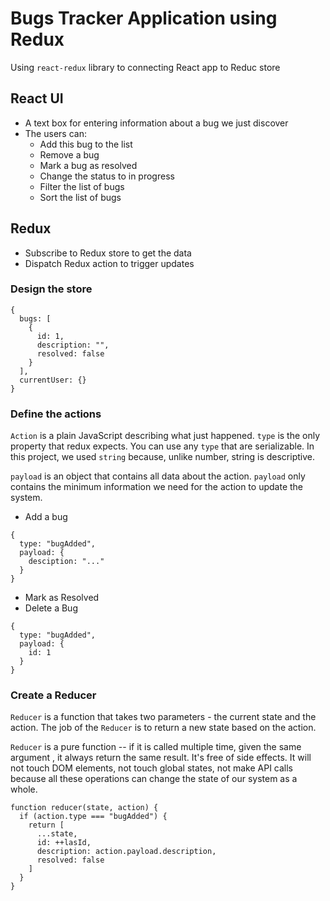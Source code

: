 # Bugs Tracker Application using Redux

Using `react-redux` library to connecting React app to Reduc store

## React UI

- A text box for entering information about a bug we just discover
- The users can:
  - Add this bug to the list
  - Remove a bug
  - Mark a bug as resolved
  - Change the status to in progress
  - Filter the list of bugs
  - Sort the list of bugs

## Redux

- Subscribe to Redux store to get the data
- Dispatch Redux action to trigger updates

### Design the store

```shell
{
  bugs: [
    {
      id: 1,
      description: "",
      resolved: false
    }
  ],
  currentUser: {}
}
```

### Define the actions

`Action` is a plain JavaScript describing what just happened. `type` is the only property that redux expects. You can use any `type` that are serializable. In this project, we used `string` because, unlike number, string is descriptive.

`payload` is an object that contains all data about the action. `payload` only contains the minimum information we need for the action to update the system.

- Add a bug

```
{
  type: "bugAdded",
  payload: {
    desciption: "..."
  }
}
```

- Mark as Resolved
- Delete a Bug

```
{
  type: "bugAdded",
  payload: {
    id: 1
  }
}
```

### Create a Reducer

`Reducer` is a function that takes two parameters - the current state and the action. The job of the `Reducer` is to return a new state based on the action.

`Reducer` is a pure function -- if it is called multiple time, given the same argument , it always return the same result. It's free of side effects. It will not touch DOM elements, not touch global states, not make API calls because all these operations can change the state of our system as a whole.

```
function reducer(state, action) {
  if (action.type === "bugAdded") {
    return [
      ...state,
      id: ++lasId,
      description: action.payload.description,
      resolved: false
    ]
  }
}
```
